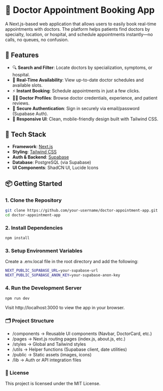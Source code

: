 # 🏥 Doctor Appointment Booking App

A Next.js-based web application that allows users to easily book real-time appointments with doctors. The platform helps patients find doctors by specialty, location, or hospital, and schedule appointments instantly—no calls, no queues, no confusion.

## 🚀 Features

- 🔍 **Search and Filter**: Locate doctors by specialization, symptoms, or hospital.  
- 📅 **Real-Time Availability**: View up-to-date doctor schedules and available slots.  
- ⚡ **Instant Booking**: Schedule appointments in just a few clicks.  
- 👩‍⚕️ **Doctor Profiles**: Browse doctor credentials, experience, and patient reviews.  
- 🔐 **Secure Authentication**: Sign in securely via email/password (Supabase Auth).  
- 📱 **Responsive UI**: Clean, mobile-friendly design built with Tailwind CSS.

## 🧱 Tech Stack

- **Framework**: [Next.js](https://nextjs.org/)  
- **Styling**: [Tailwind CSS](https://tailwindcss.com/)  
- **Auth & Backend**: [Supabase](https://supabase.com/)  
- **Database**: PostgreSQL (via Supabase)  
- **UI Components**: ShadCN UI, Lucide Icons

## 📦 Getting Started

### 1. Clone the Repository

```bash
git clone https://github.com/your-username/doctor-appointment-app.git
cd doctor-appointment-app
```

### 2. Install Dependencies

```bash
npm install
```

### 3. Setup Environment Variables

Create a .env.local file in the root directory and add the following:

```bash
NEXT_PUBLIC_SUPABASE_URL=your-supabase-url
NEXT_PUBLIC_SUPABASE_ANON_KEY=your-supabase-anon-key
```

### 4. Run the Development Server

```bash
npm run dev
```
Visit http://localhost:3000 to view the app in your browser.

### 🗂️ Project Structure

- /components      → Reusable UI components (Navbar, DoctorCard, etc.)
- /pages           → Next.js routing pages (index.js, about.js, etc.)
- /styles          → Global and Tailwind styles
- /utils           → Helper functions (Supabase client, date utilities)
- /public          → Static assets (images, icons)
- /lib             → Auth or API integration files

### 🔐 License

This project is licensed under the MIT License.